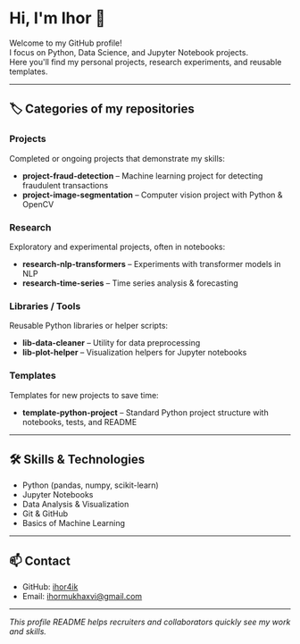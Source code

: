 # Hi, I'm Ihor 👋

Welcome to my GitHub profile!  
I focus on Python, Data Science, and Jupyter Notebook projects.  
Here you'll find my personal projects, research experiments, and reusable templates.

---

## 🏷️ Categories of my repositories

### Projects
Completed or ongoing projects that demonstrate my skills:
- **project-fraud-detection** – Machine learning project for detecting fraudulent transactions
- **project-image-segmentation** – Computer vision project with Python & OpenCV

### Research
Exploratory and experimental projects, often in notebooks:
- **research-nlp-transformers** – Experiments with transformer models in NLP
- **research-time-series** – Time series analysis & forecasting

### Libraries / Tools
Reusable Python libraries or helper scripts:
- **lib-data-cleaner** – Utility for data preprocessing
- **lib-plot-helper** – Visualization helpers for Jupyter notebooks

### Templates
Templates for new projects to save time:
- **template-python-project** – Standard Python project structure with notebooks, tests, and README

---

## 🛠️ Skills & Technologies
- Python (pandas, numpy, scikit-learn)
- Jupyter Notebooks
- Data Analysis & Visualization
- Git & GitHub
- Basics of Machine Learning

---

## 📫 Contact
- GitHub: [ihor4ik](https://github.com/ihor4ik)  
- Email: ihormukhaxvi@gmail.com

---

*This profile README helps recruiters and collaborators quickly see my work and skills.*

